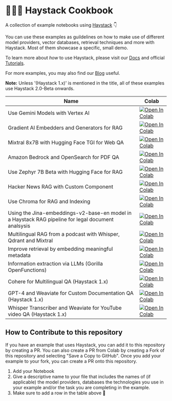 # 👩🏻‍🍳 Haystack Cookbook
A collection of example notebooks using [Haystack](https://github.com/deepset-ai/haystack) 👇

You can use these examples as guildelines on how to make use of different model providers, vector databases, retrieval techniques and more with Haystack. Most of them showcase a specific, small demo.

To learn more about _how_ to use Haystack, please visit our [Docs](https://docs.haystack.deepset.ai/docs) and official [Tutorials](https://haystack.deepset.ai/tutorials).

For more examples, you may also find our [Blog](https://haystack.deepset.ai/blog) useful.

**Note:** Unless '(Haystack 1.x)' is mentioned in the title, all of these examples use Haystack 2.0-Beta onwards.

| Name | Colab|
| ---- | ---- |
| Use Gemini Models with Vertex AI| <a href="https://colab.research.google.com/github/deepset-ai/haystack-cookbook/blob/main/notebooks/vertexai-gemini-examples.ipynb" target="_parent"><img src="https://colab.research.google.com/assets/colab-badge.svg" alt="Open In Colab"/></a>|
| Gradient AI Embedders and Generators for RAG | <a href="https://colab.research.google.com/github/deepset-ai/haystack-cookbook/blob/main/notebooks/gradient-embeders-and-generators-for-notion-rag.ipynb" target="_parent"><img src="https://colab.research.google.com/assets/colab-badge.svg" alt="Open In Colab"/></a>|
| Mixtral 8x7B with Hugging Face TGI for Web QA | <a href="https://colab.research.google.com/github/deepset-ai/haystack-cookbook/blob/main/notebooks/mixtral-8x7b-for-web-qa.ipynb" target="_parent"><img src="https://colab.research.google.com/assets/colab-badge.svg" alt="Open In Colab"/></a>|
| Amazon Bedrock and OpenSearch for PDF QA | <a href="https://colab.research.google.com/github/deepset-ai/haystack-cookbook/blob/main/notebooks/amazon_bedrock_for_documentation_qa.ipynb" target="_parent"><img src="https://colab.research.google.com/assets/colab-badge.svg" alt="Open In Colab"/></a>|
| Use Zephyr 7B Beta with Hugging Face for RAG | <a href="https://colab.research.google.com/github/deepset-ai/haystack-cookbook/blob/main/notebooks/zephyr-7b-beta-for-rag.ipynb" target="_parent"><img src="https://colab.research.google.com/assets/colab-badge.svg" alt="Open In Colab"/></a>|
| Hacker News RAG with Custom Component | <a href="https://colab.research.google.com/github/deepset-ai/haystack-cookbook/blob/main/notebooks/hackernews-custom-component-rag.ipynb" target="_parent"><img src="https://colab.research.google.com/assets/colab-badge.svg" alt="Open In Colab"/></a>|
| Use Chroma for RAG and Indexing | <a href="https://colab.research.google.com/github/deepset-ai/haystack-cookbook/blob/main/notebooks/chroma-indexing-and-rag-examples.ipynb" target="_parent"><img src="https://colab.research.google.com/assets/colab-badge.svg" alt="Open In Colab"/></a>|
| Using the Jina-embeddings-v2-base-en model in a Haystack RAG pipeline for legal document analsysis| <a href="https://colab.research.google.com/github/deepset-ai/haystack-cookbook/blob/main/notebooks/jina-embeddings-v2-legal-analysis-rag.ipynb" target="_parent"><img src="https://colab.research.google.com/assets/colab-badge.svg" alt="Open In Colab"/></a>|
| Multilingual RAG from a podcast with Whisper, Qdrant and Mixtral| <a href="https://colab.research.google.com/github/deepset-ai/haystack-cookbook/blob/main/notebooks/multilingual_rag_podcast.ipynb" target="_parent"><img src="https://colab.research.google.com/assets/colab-badge.svg" alt="Open In Colab"/></a>|
| Improve retrieval by embedding meaningful metadata| <a href="https://colab.research.google.com/github/deepset-ai/haystack-cookbook/blob/main/notebooks/improve-retrieval-by-embedding-metadata.ipynb" target="_parent"><img src="https://colab.research.google.com/assets/colab-badge.svg" alt="Open In Colab"/></a>|
| Information extraction via LLMs (Gorilla OpenFunctions)| <a href="https://colab.research.google.com/github/deepset-ai/haystack-cookbook/blob/main/notebooks/information-extraction-gorilla.ipynb" target="_parent"><img src="https://colab.research.google.com/assets/colab-badge.svg" alt="Open In Colab"/></a>|
| Cohere for Multilingual QA (Haystack 1.x)| <a href="https://colab.research.google.com/github/deepset-ai/haystack-cookbook/blob/main/notebooks/haystack-1.x/cohere-for-multilingual-qa.ipynb" target="_parent"><img src="https://colab.research.google.com/assets/colab-badge.svg" alt="Open In Colab"/></a>|
| GPT-4 and Weaviate for Custom Documentation QA (Haystack 1.x)| <a href="https://colab.research.google.com/github/deepset-ai/haystack-cookbook/blob/main/notebooks/haystack-1.x/gpt4-weaviate-custom-documentation-qa.ipynb" target="_parent"><img src="https://colab.research.google.com/assets/colab-badge.svg" alt="Open In Colab"/></a>|
| Whisper Transcriber and Weaviate for YouTube video QA (Haystack 1.x)| <a href="https://colab.research.google.com/github/deepset-ai/haystack-cookbook/blob/main/notebooks/haystack-1.x/whisper-and-weaviate-for-youtube-rag.ipynb" target="_parent"><img src="https://colab.research.google.com/assets/colab-badge.svg" alt="Open In Colab"/></a>|

## How to Contribute to this repository

If you have an example that uses Haystack, you can add it to this repository by creating a PR. You can also create a PR from Colab by creating a Fork of this repository and selecting "Save a Copy to GitHub". Once you add your example to your fork, you can create a PR onto this repository. 

1. Add your Notebook
2. Give a descriptive name to your file that includes the names of (if applicable) the model providers, databases the technologies you use in your example and/or the task you are completing in the example.
3. Make sure to add a row in the table above 🎉
